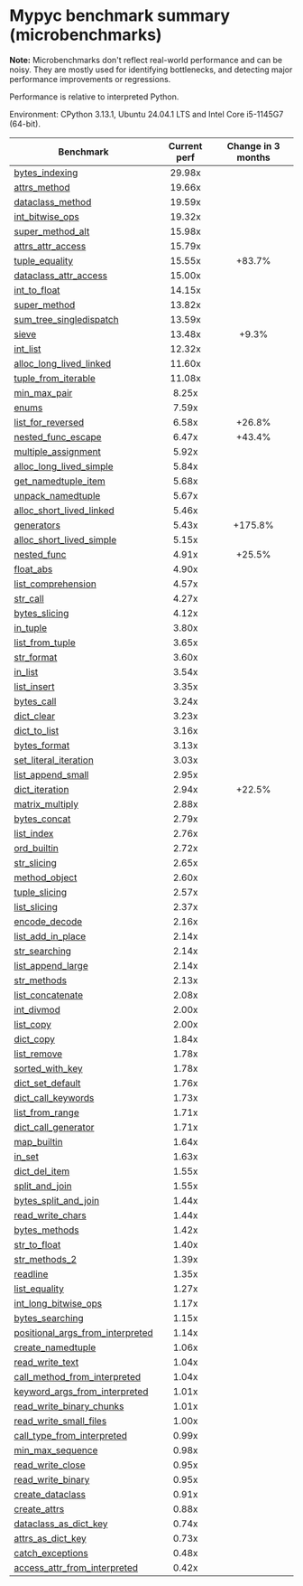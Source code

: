 # Mypyc benchmark summary (microbenchmarks)

**Note:** Microbenchmarks don't reflect real-world performance and can be noisy.
           They are mostly used for identifying bottlenecks, and detecting major performance
           improvements or regressions.

Performance is relative to interpreted Python.

Environment: CPython 3.13.1, Ubuntu 24.04.1 LTS and Intel Core i5-1145G7 (64-bit).

| Benchmark | Current perf | Change in 3 months |
| --- | :---: | :---: |
| [bytes_indexing](benchmarks/bytes_indexing.md) | 29.98x |  |
| [attrs_method](benchmarks/attrs_method.md) | 19.66x |  |
| [dataclass_method](benchmarks/dataclass_method.md) | 19.59x |  |
| [int_bitwise_ops](benchmarks/int_bitwise_ops.md) | 19.32x |  |
| [super_method_alt](benchmarks/super_method_alt.md) | 15.98x |  |
| [attrs_attr_access](benchmarks/attrs_attr_access.md) | 15.79x |  |
| [tuple_equality](benchmarks/tuple_equality.md) | 15.55x | +83.7% |
| [dataclass_attr_access](benchmarks/dataclass_attr_access.md) | 15.00x |  |
| [int_to_float](benchmarks/int_to_float.md) | 14.15x |  |
| [super_method](benchmarks/super_method.md) | 13.82x |  |
| [sum_tree_singledispatch](benchmarks/sum_tree_singledispatch.md) | 13.59x |  |
| [sieve](benchmarks/sieve.md) | 13.48x | +9.3% |
| [int_list](benchmarks/int_list.md) | 12.32x |  |
| [alloc_long_lived_linked](benchmarks/alloc_long_lived_linked.md) | 11.60x |  |
| [tuple_from_iterable](benchmarks/tuple_from_iterable.md) | 11.08x |  |
| [min_max_pair](benchmarks/min_max_pair.md) | 8.25x |  |
| [enums](benchmarks/enums.md) | 7.59x |  |
| [list_for_reversed](benchmarks/list_for_reversed.md) | 6.58x | +26.8% |
| [nested_func_escape](benchmarks/nested_func_escape.md) | 6.47x | +43.4% |
| [multiple_assignment](benchmarks/multiple_assignment.md) | 5.92x |  |
| [alloc_long_lived_simple](benchmarks/alloc_long_lived_simple.md) | 5.84x |  |
| [get_namedtuple_item](benchmarks/get_namedtuple_item.md) | 5.68x |  |
| [unpack_namedtuple](benchmarks/unpack_namedtuple.md) | 5.67x |  |
| [alloc_short_lived_linked](benchmarks/alloc_short_lived_linked.md) | 5.46x |  |
| [generators](benchmarks/generators.md) | 5.43x | +175.8% |
| [alloc_short_lived_simple](benchmarks/alloc_short_lived_simple.md) | 5.15x |  |
| [nested_func](benchmarks/nested_func.md) | 4.91x | +25.5% |
| [float_abs](benchmarks/float_abs.md) | 4.90x |  |
| [list_comprehension](benchmarks/list_comprehension.md) | 4.57x |  |
| [str_call](benchmarks/str_call.md) | 4.27x |  |
| [bytes_slicing](benchmarks/bytes_slicing.md) | 4.12x |  |
| [in_tuple](benchmarks/in_tuple.md) | 3.80x |  |
| [list_from_tuple](benchmarks/list_from_tuple.md) | 3.65x |  |
| [str_format](benchmarks/str_format.md) | 3.60x |  |
| [in_list](benchmarks/in_list.md) | 3.54x |  |
| [list_insert](benchmarks/list_insert.md) | 3.35x |  |
| [bytes_call](benchmarks/bytes_call.md) | 3.24x |  |
| [dict_clear](benchmarks/dict_clear.md) | 3.23x |  |
| [dict_to_list](benchmarks/dict_to_list.md) | 3.16x |  |
| [bytes_format](benchmarks/bytes_format.md) | 3.13x |  |
| [set_literal_iteration](benchmarks/set_literal_iteration.md) | 3.03x |  |
| [list_append_small](benchmarks/list_append_small.md) | 2.95x |  |
| [dict_iteration](benchmarks/dict_iteration.md) | 2.94x | +22.5% |
| [matrix_multiply](benchmarks/matrix_multiply.md) | 2.88x |  |
| [bytes_concat](benchmarks/bytes_concat.md) | 2.79x |  |
| [list_index](benchmarks/list_index.md) | 2.76x |  |
| [ord_builtin](benchmarks/ord_builtin.md) | 2.72x |  |
| [str_slicing](benchmarks/str_slicing.md) | 2.65x |  |
| [method_object](benchmarks/method_object.md) | 2.60x |  |
| [tuple_slicing](benchmarks/tuple_slicing.md) | 2.57x |  |
| [list_slicing](benchmarks/list_slicing.md) | 2.37x |  |
| [encode_decode](benchmarks/encode_decode.md) | 2.16x |  |
| [list_add_in_place](benchmarks/list_add_in_place.md) | 2.14x |  |
| [str_searching](benchmarks/str_searching.md) | 2.14x |  |
| [list_append_large](benchmarks/list_append_large.md) | 2.14x |  |
| [str_methods](benchmarks/str_methods.md) | 2.13x |  |
| [list_concatenate](benchmarks/list_concatenate.md) | 2.08x |  |
| [int_divmod](benchmarks/int_divmod.md) | 2.00x |  |
| [list_copy](benchmarks/list_copy.md) | 2.00x |  |
| [dict_copy](benchmarks/dict_copy.md) | 1.84x |  |
| [list_remove](benchmarks/list_remove.md) | 1.78x |  |
| [sorted_with_key](benchmarks/sorted_with_key.md) | 1.78x |  |
| [dict_set_default](benchmarks/dict_set_default.md) | 1.76x |  |
| [dict_call_keywords](benchmarks/dict_call_keywords.md) | 1.73x |  |
| [list_from_range](benchmarks/list_from_range.md) | 1.71x |  |
| [dict_call_generator](benchmarks/dict_call_generator.md) | 1.71x |  |
| [map_builtin](benchmarks/map_builtin.md) | 1.64x |  |
| [in_set](benchmarks/in_set.md) | 1.63x |  |
| [dict_del_item](benchmarks/dict_del_item.md) | 1.55x |  |
| [split_and_join](benchmarks/split_and_join.md) | 1.55x |  |
| [bytes_split_and_join](benchmarks/bytes_split_and_join.md) | 1.44x |  |
| [read_write_chars](benchmarks/read_write_chars.md) | 1.44x |  |
| [bytes_methods](benchmarks/bytes_methods.md) | 1.42x |  |
| [str_to_float](benchmarks/str_to_float.md) | 1.40x |  |
| [str_methods_2](benchmarks/str_methods_2.md) | 1.39x |  |
| [readline](benchmarks/readline.md) | 1.35x |  |
| [list_equality](benchmarks/list_equality.md) | 1.27x |  |
| [int_long_bitwise_ops](benchmarks/int_long_bitwise_ops.md) | 1.17x |  |
| [bytes_searching](benchmarks/bytes_searching.md) | 1.15x |  |
| [positional_args_from_interpreted](benchmarks/positional_args_from_interpreted.md) | 1.14x |  |
| [create_namedtuple](benchmarks/create_namedtuple.md) | 1.06x |  |
| [read_write_text](benchmarks/read_write_text.md) | 1.04x |  |
| [call_method_from_interpreted](benchmarks/call_method_from_interpreted.md) | 1.04x |  |
| [keyword_args_from_interpreted](benchmarks/keyword_args_from_interpreted.md) | 1.01x |  |
| [read_write_binary_chunks](benchmarks/read_write_binary_chunks.md) | 1.01x |  |
| [read_write_small_files](benchmarks/read_write_small_files.md) | 1.00x |  |
| [call_type_from_interpreted](benchmarks/call_type_from_interpreted.md) | 0.99x |  |
| [min_max_sequence](benchmarks/min_max_sequence.md) | 0.98x |  |
| [read_write_close](benchmarks/read_write_close.md) | 0.95x |  |
| [read_write_binary](benchmarks/read_write_binary.md) | 0.95x |  |
| [create_dataclass](benchmarks/create_dataclass.md) | 0.91x |  |
| [create_attrs](benchmarks/create_attrs.md) | 0.88x |  |
| [dataclass_as_dict_key](benchmarks/dataclass_as_dict_key.md) | 0.74x |  |
| [attrs_as_dict_key](benchmarks/attrs_as_dict_key.md) | 0.73x |  |
| [catch_exceptions](benchmarks/catch_exceptions.md) | 0.48x |  |
| [access_attr_from_interpreted](benchmarks/access_attr_from_interpreted.md) | 0.42x |  |

